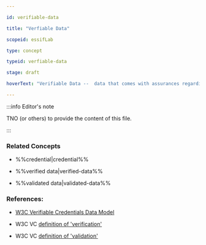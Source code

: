 ```yaml
---

id: verifiable-data

title: "Verfiable Data"

scopeid: essifLab

type: concept

typeid: verfiable-data

stage: draft

hoverText: "Verifiable Data --  data that comes with assurances regarding its provenance (the Party that issued it) and its integrity (the property that the Credential data has not been tampered with in transit, i.e. is the same as when created)."

---
```




:::info Editor's note

TNO (or others) to provide the content of this file.

:::



### Related Concepts

- %%credential|credential%%

- %%verified data|verified-data%%

- %%validated data|validated-data%%



### References:

- [W3C Verifiable Credentials Data Model](https://www.w3.org/TR/vc-data-model/)

- W3C VC [definition of 'verification'](https://www.w3.org/TR/vc-data-model/#dfn-verification)

- W3C VC [definition of 'validation'](https://www.w3.org/TR/vc-data-model/#dfn-validation)


